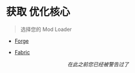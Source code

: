 # 获取 优化核心

> 选择您的 Mod Loader

- [Forge](Ling/forgep.md)

- [Fabric](Ling/fabric.md)

*<p align="center">在此之前您已经被警告过了</p>*